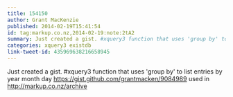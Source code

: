 ```yaml
---
title: 154150
author: Grant MacKenzie
published: 2014-02-19T15:41:54
id: tag:markup.co.nz,2014-02-19:note:2tA2
summary: Just created a gist. #xquery3 function that uses 'group by' to list entries
categories: xquery3 existdb
link-tweet-id: 435969638216658945
---
```

Just created a gist. #xquery3 function that uses 'group by' to list entries by year month day https://gist.github.com/grantmacken/9084989  used in http://markup.co.nz/archive
